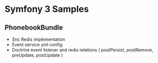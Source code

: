 Symfony 3 Samples
====

## PhonebookBundle
- Snc Redis implementation
- Event service yml config
- Doctrine event listener and redis relations ( postPersist, postRemove, preUpdate, postUpdate )

